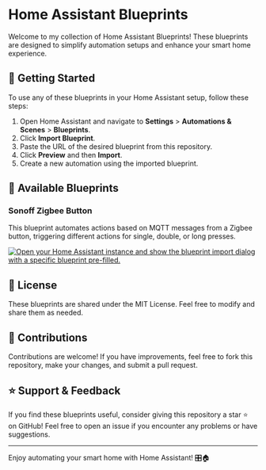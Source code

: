 # Home Assistant Blueprints

Welcome to my collection of Home Assistant Blueprints! These blueprints are designed to simplify automation setups and enhance your smart home experience.

## 🚀 Getting Started

To use any of these blueprints in your Home Assistant setup, follow these steps:

1. Open Home Assistant and navigate to **Settings** > **Automations & Scenes** > **Blueprints**.
2. Click **Import Blueprint**.
3. Paste the URL of the desired blueprint from this repository.
4. Click **Preview** and then **Import**.
5. Create a new automation using the imported blueprint.

## 📂 Available Blueprints

### **Sonoff Zigbee Button**
This blueprint automates actions based on MQTT messages from a Zigbee button, triggering different actions for single, double, or long presses.

[![Open your Home Assistant instance and show the blueprint import dialog with a specific blueprint pre-filled.](https://my.home-assistant.io/badges/blueprint_import.svg)](https://my.home-assistant.io/redirect/blueprint_import/?blueprint_url=https%3A%2F%2Fgithub.com%2FRescueWolf-Dreamwalker%2FHA-Blueprints%2Fblob%2Fmain%2FZigbee_MQTT_Button.yaml)

## 📜 License

These blueprints are shared under the MIT License. Feel free to modify and share them as needed.

## 🤝 Contributions

Contributions are welcome! If you have improvements, feel free to fork this repository, make your changes, and submit a pull request.

## ⭐ Support & Feedback

If you find these blueprints useful, consider giving this repository a star ⭐ on GitHub! Feel free to open an issue if you encounter any problems or have suggestions.

---

Enjoy automating your smart home with Home Assistant! 🎛️🏠
